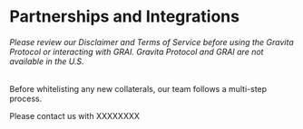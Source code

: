 # Partnerships and Integrations
###### Please review our Disclaimer and Terms of Service before using the Gravita Protocol or interacting with GRAI. Gravita Protocol and GRAI are not available in the U.S.

Before whitelisting any new collaterals, our team follows a multi-step process.

Please contact us with XXXXXXXX